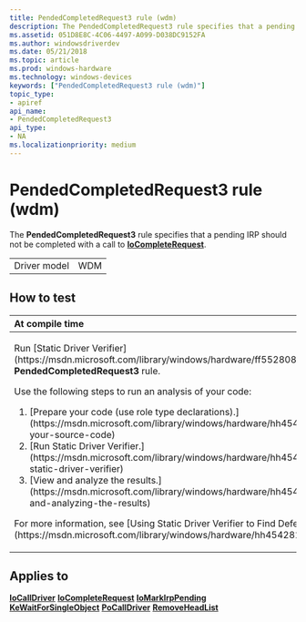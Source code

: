 ```yaml
---
title: PendedCompletedRequest3 rule (wdm)
description: The PendedCompletedRequest3 rule specifies that a pending IRP should not be completed with a call to IoCompleteRequest.
ms.assetid: 051D8E8C-4C06-4497-A099-D038DC9152FA
ms.author: windowsdriverdev
ms.date: 05/21/2018
ms.topic: article
ms.prod: windows-hardware
ms.technology: windows-devices
keywords: ["PendedCompletedRequest3 rule (wdm)"]
topic_type:
- apiref
api_name:
- PendedCompletedRequest3
api_type:
- NA
ms.localizationpriority: medium
---
```


# PendedCompletedRequest3 rule (wdm)


The **PendedCompletedRequest3** rule specifies that a pending IRP should not be completed with a call to [**IoCompleteRequest**](https://msdn.microsoft.com/library/windows/hardware/ff548343).

|              |     |
|--------------|-----|
| Driver model | WDM |

How to test
-----------

<table>
<colgroup>
<col width="100%" />
</colgroup>
<thead>
<tr class="header">
<th align="left">At compile time</th>
</tr>
</thead>
<tbody>
<tr class="odd">
<td align="left"><p>Run [Static Driver Verifier](https://msdn.microsoft.com/library/windows/hardware/ff552808) and specify the <strong>PendedCompletedRequest3</strong> rule.</p>
Use the following steps to run an analysis of your code:
<ol>
<li>[Prepare your code (use role type declarations).](https://msdn.microsoft.com/library/windows/hardware/hh454281#preparing-your-source-code)</li>
<li>[Run Static Driver Verifier.](https://msdn.microsoft.com/library/windows/hardware/hh454281#running-static-driver-verifier)</li>
<li>[View and analyze the results.](https://msdn.microsoft.com/library/windows/hardware/hh454281#viewing-and-analyzing-the-results)</li>
</ol>
<p>For more information, see [Using Static Driver Verifier to Find Defects in Drivers](https://msdn.microsoft.com/library/windows/hardware/hh454281).</p></td>
</tr>
</tbody>
</table>

Applies to
----------

[**IoCallDriver**](https://msdn.microsoft.com/library/windows/hardware/ff548336)
[**IoCompleteRequest**](https://msdn.microsoft.com/library/windows/hardware/ff548343)
[**IoMarkIrpPending**](https://msdn.microsoft.com/library/windows/hardware/ff549422)
[**KeWaitForSingleObject**](https://msdn.microsoft.com/library/windows/hardware/ff553350)
[**PoCallDriver**](https://msdn.microsoft.com/library/windows/hardware/ff559654)
[**RemoveHeadList**](https://msdn.microsoft.com/library/windows/hardware/ff561032)
 

 





